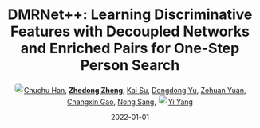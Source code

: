 ---
title: "DMRNet++: Learning Discriminative Features with Decoupled Networks and Enriched Pairs for One-Step Person Search"
collection: publications
permalink: /publication/DMRNet-L2022
date: 2022-01-01
doi: 
keywords: dmrnet learning discriminative, dmrnet learning, learning discriminative features, person re-id, person retrieval, person search, 
venue: 'IEEE Transactions on Pattern Analysis and Machine Intelligence (TPAMI)'
paperurl: 'https://zdzheng.xyz/files/Han_TPAMI22.pdf'
author: '<a href="https://zdzheng.xyz/authors/Chuchu-Han" class="author"> <img src= "https://zdzheng.xyz/coauthors/chuchu-han.jpg" alt="chuchu-han" style="border-radius: 50%; height:20px; width:20px">Chuchu Han</a>, <strong><a href="https://zdzheng.xyz/authors/Zhedong-Zheng" class="author">Zhedong Zheng</a></strong>, <a href="https://zdzheng.xyz/authors/Kai-Su" class="author">Kai Su</a>, <a href="https://zdzheng.xyz/authors/Dongdong-Yu" class="author">Dongdong Yu</a>, <a href="https://zdzheng.xyz/authors/Zehuan-Yuan" class="author">Zehuan Yuan</a>, <a href="https://zdzheng.xyz/authors/Changxin-Gao" class="author">Changxin Gao</a>, <a href="https://zdzheng.xyz/authors/Nong-Sang" class="author">Nong Sang</a>, <a href="https://zdzheng.xyz/authors/Yi-Yang" class="author"> <img src= "https://zdzheng.xyz/coauthors/yi-yang.jpeg" alt="yi-yang" style="border-radius: 50%; height:20px; width:20px">Yi Yang</a>'
sqlauthor: '{"@type": "Person","name": "Chuchu Han"}, {"@type": "Person","name": "Zhedong Zheng"}, {"@type": "Person","name": "Kai Su"}, {"@type": "Person","name": "Dongdong Yu"}, {"@type": "Person","name": "Zehuan Yuan"}, {"@type": "Person","name": "Changxin Gao"}, {"@type": "Person","name": "Nong Sang"}, {"@type": "Person","name": "Yi Yang"}'
citation: ' Chuchu Han,  Zhedong Zheng,  Kai Su,  Dongdong Yu,  Zehuan Yuan,  Changxin Gao,  Nong Sang,  Yi Yang, &quot;DMRNet++: Learning Discriminative Features with Decoupled Networks and Enriched Pairs for One-Step Person Search.&quot; IEEE Transactions on Pattern Analysis and Machine Intelligence, 2022.'
pub_year: '2022'
bib: >
    @article{han2022dmrnet++,<br>author = "Han, Chuchu and Zheng, Zhedong and Su, Kai and Yu, Dongdong and Yuan, Zehuan and Gao, Changxin and Sang, Nong and Yang, Yi",<br>title = "DMRNet++: Learning Discriminative Features with Decoupled Networks and Enriched Pairs for One-Step Person Search",<br>journal = "IEEE Transactions on Pattern Analysis and Machine Intelligence",<br>number = "01",<br>pages = "1--18",<br>year = "2022",<br>url = "https://zdzheng.xyz/files/Han\_TPAMI22.pdf",<br>publisher = "IEEE Computer Society"
    }

---